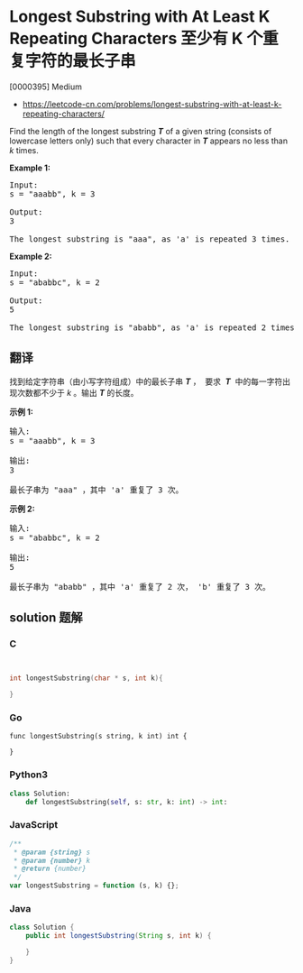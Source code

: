# Longest Substring with At Least K Repeating Characters 至少有 K 个重复字符的最长子串

[0000395] Medium

- https://leetcode-cn.com/problems/longest-substring-with-at-least-k-repeating-characters/

Find the length of the longest substring **_T_** of a given string (consists of lowercase letters only) such that every character in **_T_** appears no less than _k_ times.

**Example 1:**

<pre>Input:
s = "aaabb", k = 3

Output:
3

The longest substring is "aaa", as 'a' is repeated 3 times.
</pre>

**Example 2:**

<pre>Input:
s = "ababbc", k = 2

Output:
5

The longest substring is "ababb", as 'a' is repeated 2 times and 'b' is repeated 3 times.
</pre>

## 翻译

找到给定字符串（由小写字符组成）中的最长子串 **_T_** ，  要求  **_T_**  中的每一字符出现次数都不少于 _k_ 。输出 **_T_** 的长度。

**示例 1:**

<pre>输入:
s = "aaabb", k = 3

输出:
3

最长子串为 "aaa" ，其中 'a' 重复了 3 次。
</pre>

**示例 2:**

<pre>输入:
s = "ababbc", k = 2

输出:
5

最长子串为 "ababb" ，其中 'a' 重复了 2 次， 'b' 重复了 3 次。
</pre>

## solution 题解

### C

```c


int longestSubstring(char * s, int k){

}


```

### Go

```golang
func longestSubstring(s string, k int) int {

}
```

### Python3

```python
class Solution:
    def longestSubstring(self, s: str, k: int) -> int:

```

### JavaScript

```javascript
/**
 * @param {string} s
 * @param {number} k
 * @return {number}
 */
var longestSubstring = function (s, k) {};
```

### Java

```java
class Solution {
    public int longestSubstring(String s, int k) {

    }
}
```

